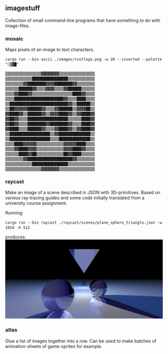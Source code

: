 ## imagestuff

Collection of small command-line programs that have something to do with
image-files.

### mosaic
Maps pixels of an image to text characters.

```
cargo run --bin ascii ./images/rustlogo.png -w 20 --inverted --palette "░▒▓█"
```
```
▒▒▒▒▒▒▒▒▒▒▒▒▒▒▒▒▓▓▓▓▓▓▓▓▒▒▒▒▒▒▒▒▒▒▒▒▒▒▒▒
▒▒▒▒▒▒▒▒▒▒▒▒████████████████▒▒▒▒▒▒▒▒▒▒▒▒
▒▒▒▒▒▒▒▒▓▓████████▓▓▓▓████████▓▓▒▒▒▒▒▒▒▒
▒▒▒▒▒▒██████▓▓▒▒▒▒▓▓▓▓▒▒▒▒▓▓██████▒▒▒▒▒▒
▒▒▒▒▓▓████▓▓▒▒▒▒▒▒▒▒▒▒▒▒▒▒▒▒▒▒████▓▓▒▒▒▒
▒▒▒▒██████████████████████▓▓▒▒▒▒████▒▒▒▒
▒▒██████████████████████████▓▓▒▒██████▒▒
▒▒██▓▓▓▓▓▓██████▓▓▒▒▒▒▓▓██████▒▒▓▓▓▓██▒▒
▓▓████▓▓▒▒██████▓▓▒▒▓▓▓▓████▓▓▒▒▓▓████▓▓
▓▓██▓▓▒▒▒▒██████████████████▒▒▒▒▒▒████▓▓
▓▓██▓▓▒▒▒▒████████▓▓████████▓▓▒▒▒▒████▓▓
▓▓████▒▒▒▒██████▓▓▒▒▒▒▓▓████▓▓▒▒▓▓████▓▓
▒▒██████████████████▒▒▓▓██████████████▒▒
▒▒██████████████████▒▒▒▒██████████████▒▒
▒▒▒▒████▓▓▓▓▓▓▒▒▒▒▒▒▒▒▒▒▒▒▓▓▓▓▓▓████▒▒▒▒
▒▒▒▒▓▓████▓▓▓▓▒▒▒▒▒▒▒▒▒▒▒▒▓▓▓▓████▓▓▒▒▒▒
▒▒▒▒▒▒████▓▓██▒▒▒▒▒▒▒▒▒▒▒▒██▓▓████▒▒▒▒▒▒
▒▒▒▒▒▒▒▒▓▓████████████████████▓▓▒▒▒▒▒▒▒▒
▒▒▒▒▒▒▒▒▒▒▒▒████████████████▒▒▒▒▒▒▒▒▒▒▒▒
▒▒▒▒▒▒▒▒▒▒▒▒▒▒▒▒▓▓▓▓▓▓▓▓▒▒▒▒▒▒▒▒▒▒▒▒▒▒▒▒
```

### raycast
Make an image of a scene described in JSON with 3D-primitives. Based on various
ray-tracing guides and some code initially translated from a university course
assignment.

Running:
```
cargo run --bin raycast ./raycast/scenes/plane_sphere_triangle.json -w 1024 -h 512
```
produces:
![](raycast/renders/plane_sphere_triangle_1024x512.png)

### atlas
Glue a list of images together into a row. Can be used to make batches of
animation-sheets of game-sprites for example.
